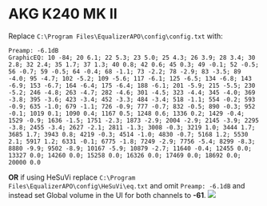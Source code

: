 # AKG K240 MK II
Replace `C:\Program Files\EqualizerAPO\config\config.txt` with:
```
Preamp: -6.1dB
GraphicEQ: 10 -84; 20 6.1; 22 5.3; 23 5.0; 25 4.3; 26 3.9; 28 3.4; 30 2.8; 32 2.4; 35 1.7; 37 1.3; 40 0.8; 42 0.6; 45 0.3; 49 -0.1; 52 -0.5; 56 -0.7; 59 -0.5; 64 -0.4; 68 -1.1; 73 -2.2; 78 -2.9; 83 -3.5; 89 -4.0; 95 -4.7; 102 -5.2; 109 -5.6; 117 -6.1; 125 -6.5; 134 -6.8; 143 -6.9; 153 -6.7; 164 -6.4; 175 -6.4; 188 -6.1; 201 -5.9; 215 -5.5; 230 -5.2; 246 -4.8; 263 -4.7; 282 -4.6; 301 -4.5; 323 -4.4; 345 -4.0; 369 -3.8; 395 -3.6; 423 -3.4; 452 -3.3; 484 -3.4; 518 -1.1; 554 -0.2; 593 -0.9; 635 -1.0; 679 -1.1; 726 -0.9; 777 -0.7; 832 -0.5; 890 -0.3; 952 -0.1; 1019 0.1; 1090 0.4; 1167 0.5; 1248 0.6; 1336 0.2; 1429 -0.4; 1529 -0.9; 1636 -1.5; 1751 -2.3; 1873 -2.9; 2004 -2.9; 2145 -3.9; 2295 -3.8; 2455 -3.4; 2627 -2.1; 2811 -1.3; 3008 -0.3; 3219 1.0; 3444 1.7; 3685 1.7; 3943 0.8; 4219 -0.3; 4514 -1.0; 4830 -0.7; 5168 1.2; 5530 2.1; 5917 1.2; 6331 -0.1; 6775 -1.8; 7249 -2.9; 7756 -5.4; 8299 -8.3; 8880 -9.9; 9502 -8.9; 10167 -5.9; 10879 -2.7; 11640 -0.4; 12455 0.0; 13327 0.0; 14260 0.0; 15258 0.0; 16326 0.0; 17469 0.0; 18692 0.0; 20000 0.0
```
**OR** if using HeSuVi replace `C:\Program Files\EqualizerAPO\config\HeSuVi\eq.txt` and omit `Preamp: -6.1dB` and instead set Global volume in the UI for both channels to **-61**.
![](https://raw.githubusercontent.com/jaakkopasanen/AutoEq/master/results/SBAF-Serious/headphoncecom/onear/AKG%20K240%20MK%20II/AKG%20K240%20MK%20II.png)